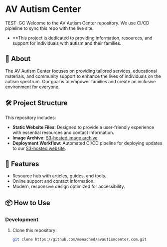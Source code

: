 # AV Autism Center
TEST :GC
Welcome to the AV Autism Center repository. We use CI/CD pipleline to sync this repo with the live site.

- **This project is dedicated to providing information, resources, and support for individuals with autism and their families. 

## 🌟 About

The AV Autism Center focuses on providing tailored services, educational materials, and community support to enhance the lives of individuals on the autism spectrum. Our goal is to empower families and create an inclusive environment for everyone.

## 🛠️ Project Structure

This repository includes:
- **Static Website Files**: Designed to provide a user-friendly experience with essential resources and contact information.
- **Image Archive**: [S3-hosted image archive](https://www.avautismcenter.com/images)
- **Deployment Workflow**: Automated CI/CD pipeline for deploying updates to our [S3-hosted website](https://www.avautismcenter.com).

## 🚀 Features

- Resource hub with articles, guides, and tools.
- Online support and contact information.
- Modern, responsive design optimized for accessibility.

## 📦 How to Use

### Development
1. Clone this repository:
   ```bash
   git clone https://github.com/menached/avautismcenter.com.git

